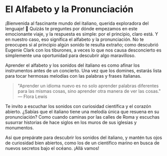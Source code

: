 # El Alfabeto y la Pronunciación

¡Bienvenida al fascinante mundo del italiano, querida exploradora del lenguaje! 🌟 Quizás te preguntes por dónde empezamos en este emocionante viaje, y la respuesta es simple: por el principio, claro está. Y en nuestro caso, eso significa el alfabeto y la pronunciación. No te preocupes si al principio algún sonido te resulta extraño; como descubrió Eugenie Clark con los tiburones, a veces lo que nos causa desconcierto es simplemente una oportunidad para descubrir algo maravilloso.

Aprender el alfabeto y los sonidos del italiano es como afinar los instrumentos antes de un concierto. Una vez que los domines, estarás lista para tocar hermosas melodías con las palabras y frases italianas.

> "Aprender un idioma nuevo es no solo aprender palabras diferentes para las mismas cosas, sino aprender otra manera de ver las cosas." 
> — Flora Lewis

Te invito a escuchar los sonidos con curiosidad científica y el corazón abierto. ¿Sabías que el italiano tiene una melodía única que resuena en su pronunciación? Como cuando caminas por las calles de Roma y escuchas susurrar historias de hace siglos en los muros de sus iglesias y monumentos.

Así que prepárate para descubrir los sonidos del italiano, y mantén tus ojos de curiosidad bien abiertos, como los de un científico marino en busca de nuevos secretos bajo el océano. ¡Allá vamos!